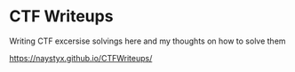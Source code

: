 # CTF Writeups
Writing CTF excersise solvings here and my thoughts on how to solve them

https://naystyx.github.io/CTFWriteups/

